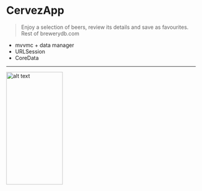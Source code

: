 # CervezApp

> Enjoy a selection of beers, review its details and save as favourites. Rest of brewerydb.com

- mvvmc + data manager
- URLSession
- CoreData

--------

<img src="https://github.com/Rigonpa/ImagesForProjects/blob/master/CervezApp/image1.png" alt="alt text" width="150" height="300">
